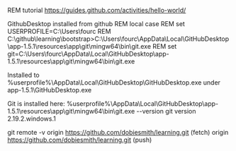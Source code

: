 
REM tutorial
https://guides.github.com/activities/hello-world/


GithubDesktop installed from github
REM local case
REM set USERPROFILE=C:\Users\fourc
REM C:\github\learning\bootstrap>C:\Users\fourc\AppData\Local\GitHubDesktop\app-1.5.1\resources\app\git\mingw64\bin\git.exe 
REM set git=C:\Users\fourc\AppData\Local\GitHubDesktop\app-1.5.1\resources\app\git\mingw64\bin\git.exe 

Installed to %userprofile%\AppData\Local\GitHubDesktop\GitHubDesktop.exe
under app-1.5.1\GitHubDesktop.exe

Git is installed here:
%userprofile%\AppData\Local\GitHubDesktop\app-1.5.1\resources\app\git\mingw64\bin\git.exe --version
git version 2.19.2.windows.1

git remote -v
origin  https://github.com/dobiesmith/learning.git (fetch)
origin  https://github.com/dobiesmith/learning.git (push)